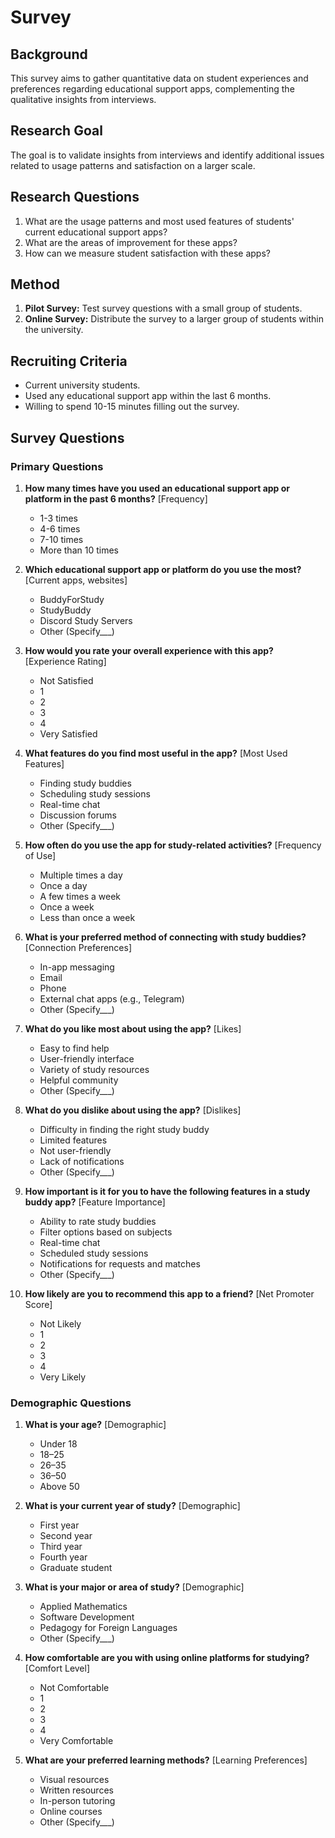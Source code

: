 # Survey

## Background

This survey aims to gather quantitative data on student experiences and preferences regarding educational support apps, complementing the qualitative insights from interviews.

## Research Goal

The goal is to validate insights from interviews and identify additional issues related to usage patterns and satisfaction on a larger scale.

## Research Questions

1. What are the usage patterns and most used features of students' current educational support apps?
2. What are the areas of improvement for these apps?
3. How can we measure student satisfaction with these apps?

## Method

1. **Pilot Survey:** Test survey questions with a small group of students.
2. **Online Survey:** Distribute the survey to a larger group of students within the university.

## Recruiting Criteria

- Current university students.
- Used any educational support app within the last 6 months.
- Willing to spend 10-15 minutes filling out the survey.

## Survey Questions

### Primary Questions

1. **How many times have you used an educational support app or platform in the past 6 months?** [Frequency]
   - 1-3 times
   - 4-6 times
   - 7-10 times
   - More than 10 times

2. **Which educational support app or platform do you use the most?** [Current apps, websites]
   - BuddyForStudy
   - StudyBuddy
   - Discord Study Servers
   - Other (Specify___)

3. **How would you rate your overall experience with this app?** [Experience Rating]
   - Not Satisfied
   - 1
   - 2
   - 3
   - 4
   - Very Satisfied

4. **What features do you find most useful in the app?** [Most Used Features]
   - Finding study buddies
   - Scheduling study sessions
   - Real-time chat
   - Discussion forums
   - Other (Specify___)

5. **How often do you use the app for study-related activities?** [Frequency of Use]
   - Multiple times a day
   - Once a day
   - A few times a week
   - Once a week
   - Less than once a week

6. **What is your preferred method of connecting with study buddies?** [Connection Preferences]
   - In-app messaging
   - Email
   - Phone
   - External chat apps (e.g., Telegram)
   - Other (Specify___)

7. **What do you like most about using the app?** [Likes]
   - Easy to find help
   - User-friendly interface
   - Variety of study resources
   - Helpful community
   - Other (Specify___)

8. **What do you dislike about using the app?** [Dislikes]
   - Difficulty in finding the right study buddy
   - Limited features
   - Not user-friendly
   - Lack of notifications
   - Other (Specify___)

9. **How important is it for you to have the following features in a study buddy app?** [Feature Importance]
   - Ability to rate study buddies
   - Filter options based on subjects
   - Real-time chat
   - Scheduled study sessions
   - Notifications for requests and matches
   - Other (Specify___)

10. **How likely are you to recommend this app to a friend?** [Net Promoter Score]
    - Not Likely
    - 1
    - 2
    - 3
    - 4
    - Very Likely

### Demographic Questions

1. **What is your age?** [Demographic]
   - Under 18
   - 18–25
   - 26–35
   - 36–50
   - Above 50

2. **What is your current year of study?** [Demographic]
   - First year
   - Second year
   - Third year
   - Fourth year
   - Graduate student

3. **What is your major or area of study?** [Demographic]
   - Applied Mathematics
   - Software Development
   - Pedagogy for Foreign Languages
   - Other (Specify___)

4. **How comfortable are you with using online platforms for studying?** [Comfort Level]
   - Not Comfortable
   - 1
   - 2
   - 3
   - 4
   - Very Comfortable

5. **What are your preferred learning methods?** [Learning Preferences]
   - Visual resources
   - Written resources
   - In-person tutoring
   - Online courses
   - Other (Specify___)
